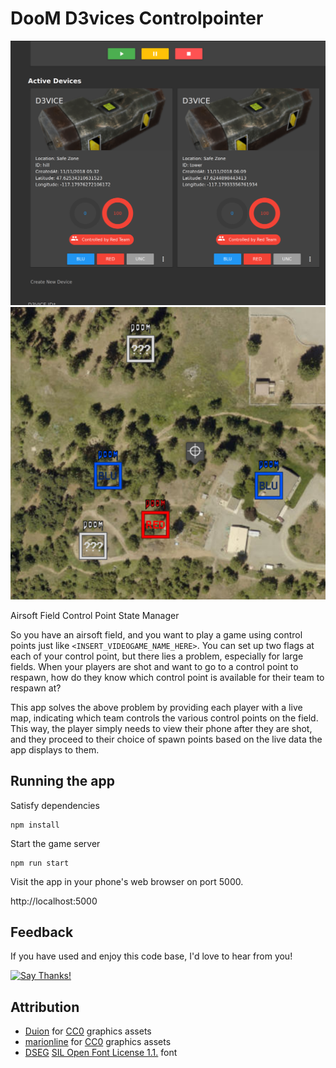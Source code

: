 # DooM D3vices Controlpointer

![The Controlpointer admin interface boasts the ability to create new D3vices, and remotely change their state.](https://raw.githubusercontent.com/doomsquadairsoft/controlpointer/master/src_client/assets/controlpointer_example.png)
![The Controlpointer map shows the capture points and their controlling team.](https://raw.githubusercontent.com/doomsquadairsoft/controlpointer/master/src_client/assets/controlpointer_example2.png)

Airsoft Field Control Point State Manager


So you have an airsoft field, and you want to play a game using control points just like `<INSERT_VIDEOGAME_NAME_HERE>`. You can set up two flags at each of your control point, but there lies a problem, especially for large fields. When your players are shot and want to go to a control point to respawn, how do they know which control point is available for their team to respawn at?

This app solves the above problem by providing each player with a live map, indicating which team controls the various control points on the field. This way, the player simply needs to view their phone after they are shot, and they proceed to their choice of spawn points based on the live data the app displays to them.


## Running the app

Satisfy dependencies

    npm install


Start the game server

    npm run start

Visit the app in your phone's web browser on port 5000.

http://localhost:5000


## Feedback

If you have used and enjoy this code base, I'd love to hear from you!

[![Say Thanks!](https://img.shields.io/badge/Say%20Thanks-!-1EAEDB.svg)](https://saythanks.io/to/insanity54)


## Attribution

  * [Duion](https://opengameart.org/users/duion) for [CC0](https://creativecommons.org/choose/zero/) graphics assets
  * [marionline](https://opengameart.org/users/marionline) for [CC0](https://creativecommons.org/choose/zero/) graphics assets
  * [DSEG](https://www.keshikan.net/fonts-e.html) [SIL Open Font License 1.1.](http://scripts.sil.org/OFL) font
